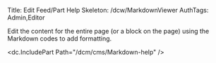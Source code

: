 Title: Edit Feed/Part Help
Skeleton: /dcw/MarkdownViewer
AuthTags: Admin,Editor

Edit the content for the entire page (or a block on the page) using the Markdown codes to add formatting.

<dc.IncludePart Path="/dcm/cms/Markdown-help" />
